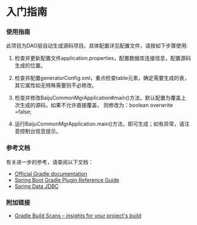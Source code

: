 # 入门指南


### 使用指南

此项目为DAO层自动生成源码项目。具体配置详见配置文件，请按如下步骤使用:
 
 1. 检查并更新配置文件application.properties，配置数据库连接信息，配置源码生成的位置。
 
 2. 检查并配置generatorConfig.xml，重点检查table元素，确定需要生成的表，其它属性如无特殊需要则不必修改。

 3. 检查并修改BaijuCommonMgrApplication#main()方法，默认配置为覆盖上次生成的源码，如果不允许直接覆盖，
 则修改为：boolean overwrite =false;
 
 4. 运行BaijuCommonMgrApplication.main()方法，即可生成；如有异常，请注意控制台信息提示。

### 参考文档
有关进一步的参考，请查阅以下文档：

* [Official Gradle documentation](https://docs.gradle.org)
* [Spring Boot Gradle Plugin Reference Guide](https://docs.spring.io/spring-boot/docs/2.2.7.RELEASE/gradle-plugin/reference/html/)
* [Spring Data JDBC](https://docs.spring.io/spring-data/jdbc/docs/current/reference/html/)

### 附加链接

* [Gradle Build Scans – insights for your project's build](https://scans.gradle.com#gradle)


